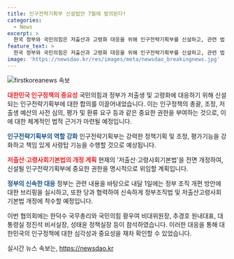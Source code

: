 ```yaml
---
title: 인구전략기획부 신설법안 7월에 발의된다!
categories:
  - News
excerpt: >
  한국 정부와 국민의힘은 저출산과 고령화 대응을 위해 인구전략기획부를 신설하고, 관련 법 개정안을 내놓기로 결정했다. 삼청동 총리공관에서 열린 고위당정협의회에서 당정은 이에 대한 공감을 나타내며, 총괄·조정, 예산 심의 등의 권한을 담은 저출산·고령사회기본법 개정안을 발의할 예정이다. 정부는 이에 대한 브리핑을 실시하고, 기관간 합동으로 조직 개편과 법 개정에 착수할 예정이다. (총 단어 수: 102)
feature_text: >
  한국 정부와 국민의힘은 저출산과 고령화 대응을 위해 인구전략기획부를 신설하고, 관련 법 개정안을 내놓기로 결정했다. 삼청동 총리공관에서 열린 고위당정협의회에서 당정은 이에 대한 공감을 나타내며, 총괄·조정, 예산 심의 등의 권한을 담은 저출산·고령사회기본법 개정안을 발의할 예정이다. 정부는 이에 대한 브리핑을 실시하고, 기관간 합동으로 조직 개편과 법 개정에 착수할 예정이다. (총 단어 수: 102)
image: 'https://newsdao.kr/res/images/meta/newsdao_breakingnews.jpg'
---
```


<p><img src="https://newsdao.kr/res/images/meta/newsdao_breakingnews.jpg" alt="firstkoreanews 속보" /></p>

<p><b><span style="color: #ee2323;">대한민국 인구정책의 중요성</span></b>
국민의힘과 정부가 저출생 및 고령화에 대응하기 위해 신설되는 인구전략기획부에 대한 합의를 이끌어내었습니다. 이는 인구정책의 총괄, 조정, 저출생 예산의 사전 심의, 평가 및 환류 요구 등과 같은 중요한 권한을 부여하는 것으로, 이에 대한 체계적인 법적 근거가 마련될 예정입니다.</p>

<p><b><span style="color: #1a5490;">인구전략기획부의 역할 강화</span></b>
인구전략기획부는 강력한 정책기획 및 조정, 평가기능을 강화하고 책임 있게 사령탑 기능을 수행할 것으로 예상됩니다.</p>

<p><b><span style="color: #ee2323;">저출산·고령사회기본법의 개정 계획</span></b>
현재의 '저출산·고령사회기본법'을 전면 개정하여, 신설될 인구전략기획부에 중요한 권한을 명시적으로 위임할 계획입니다.</p>

<p><b><span style="color: #1a5490;">정부의 신속한 대응</span></b>
정부는 관련 내용을 바탕으로 내달 1일에는 정부 조직 개편 방안에 대한 브리핑을 실시하고, 또한 당과 협력하여 신속하게 정부조직법 및 저출산고령사회 기본법 개정에 착수할 예정입니다.</p>

<p>이번 협의회에는 한덕수 국무총리와 국민의힘 황우여 비대위원장, 추경호 원내대표, 대통령실 정진석 비서실장, 성태윤 정책실장 등이 참석하였습니다. 이러한 대응을 통해 대한민국의 인구정책에 대한 심각성과 중요성을 재차 확인할 수 있었습니다.</p>
실시간 뉴스 속보는, <a href="https://newsdao.kr" rel="dofollow">https://newsdao.kr</a>


